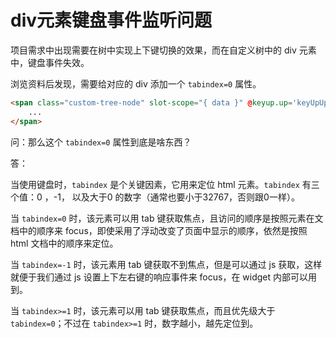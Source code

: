 # div元素键盘事件监听问题

项目需求中出现需要在树中实现上下键切换的效果，而在自定义树中的 div 元素中，键盘事件失效。

浏览资料后发现，需要给对应的 div 添加一个 `tabindex=0` 属性。

```html
<span class="custom-tree-node" slot-scope="{ data }" @keyup.up='keyUpUp(data)' tabindex=0>
    ...
</span>
```

问：那么这个 `tabindex=0` 属性到底是啥东西？

答：

当使用键盘时，`tabindex` 是个关键因素，它用来定位 html 元素。`tabindex` 有三个值：0 ，-1， 以及大于0 的数字（通常也要小于32767，否则跟0一样）。

当 `tabindex=0` 时，该元素可以用 tab 键获取焦点，且访问的顺序是按照元素在文档中的顺序来 focus，即使采用了浮动改变了页面中显示的顺序，依然是按照 html 文档中的顺序来定位。

当 `tabindex=-1` 时，该元素用 tab 键获取不到焦点，但是可以通过 js 获取，这样就便于我们通过 js 设置上下左右键的响应事件来 focus，在 widget 内部可以用到。

当 `tabindex>=1` 时，该元素可以用 tab 键获取焦点，而且优先级大于 `tabindex=0`；不过在 `tabindex>=1` 时，数字越小，越先定位到。
